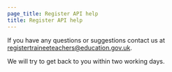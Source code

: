 ```yaml
---
page_title: Register API help
title: Register API help
---
```


If you have any questions or suggestions contact us at [registertraineeteachers@education.gov.uk](mailto:registertraineeteachers@education.gov.uk).

We will try to get back to you within two working days.